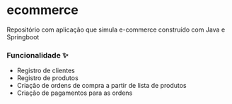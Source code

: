 # ecommerce
Repositório com aplicação que simula e-commerce construído com Java e Springboot

### Funcionalidade :sparkles:
- Registro de clientes
- Registro de produtos
- Criação de ordens de compra a partir de lista de produtos
- Criação de pagamentos para as ordens
